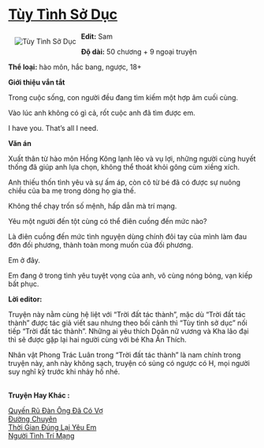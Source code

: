 <a href="https://utruyen.com/truyen/tuy-tinh-so-duc/18906/" title="Tùy Tình Sở Dục"><h1>Tùy Tình Sở Dục</h1></a><div style="display:table"><img align="right" style="float: left; padding: 10px;" src="https://utruyen.com/images/story/200x260/tuy-tinh-so-duc.jpg" alt="Tùy Tình Sở Dục"><b>Edit:</b> Sam<p></p><b>Độ dài:</b> 50 chương + 9 ngoại truyện<p></p><b>Thể loại:</b> hào môn, hắc bang, ngược, 18+<p></p><b>Giới thiệu vắn tắt</b><p></p>Trong cuộc sống, con người đều đang tìm kiếm một hợp âm cuối cùng.<p></p>Vào lúc anh không có gì cả, rốt cuộc anh đã tìm được em.<p></p>I have you. That’s all I need.<p></p><b>Văn án</b><p></p>Xuất thân từ hào môn Hồng Kông lạnh lẽo và vụ lợi, những người cùng huyết thống đã giúp anh lựa chọn, không thể thoát khỏi gông cùm xiềng xích.<p></p>Anh thiếu thốn tình yêu và sự ấm áp, còn cô từ bé đã có được sự nuông chiều của ba mẹ trong dòng họ gia thế.<p></p>Không thể chạy trốn số mệnh, hấp dẫn mà trí mạng.<p></p>Yêu một người đến tột cùng có thể điên cuồng đến mức nào?<p></p>Là điên cuồng đến mức tình nguyện dùng chính đôi tay của mình làm đau đớn đối phương, thành toàn mong muốn của đối phương.<p></p>Em ở đây.<p></p>Em đang ở trong tình yêu tuyệt vọng của anh, vô cùng nóng bỏng, vạn kiếp bất phục.<p></p><b>Lời editor:</b><p></p>Truyện này nằm cùng hệ liệt với “Trời đất tác thành”, mặc dù “Trời đất tác thành” được tác giả viết sau nhưng theo bối cảnh thì “Tùy tình sở dục” nối tiếp “Trời đất tác thành”. Những ai yêu thích Doãn nữ vương và Kha lão đại thì sẽ được gặp lại hai người cùng với bé Kha Ấn Thích.<p></p>Nhân vật Phong Trác Luân trong “Trời đất tác thành” là nam chính trong truyện này, anh này không sạch, truyện có sủng có ngược có H, mọi người suy nghĩ kỹ trước khi nhảy hố nhé.</div><p><br><b>Truyện Hay Khác :</b></p><a href="https://utruyen.com/truyen/quyen-ru-dan-ong-da-co-vo/19225/" alt="Quyến Rũ Đàn Ông Đã Có Vợ">Quyến Rũ Đàn Ông Đã Có Vợ</a><br/><a href="https://github.com/quanluxury/ngontinhhot/tree/master/truyenhay/20867/" alt="Đường Chuyên">Đường Chuyên</a><br/><a href="https://github.com/quanluxury/ngontinhhot/tree/master/truyenhay/20368/" alt="Thời Gian Đúng Lại Yêu Em">Thời Gian Đúng Lại Yêu Em</a><br/><a href="https://github.com/quanluxury/ngontinhhot/tree/master/truyenhay/17501/" alt="Người Tình Trí Mạng">Người Tình Trí Mạng</a><br/>